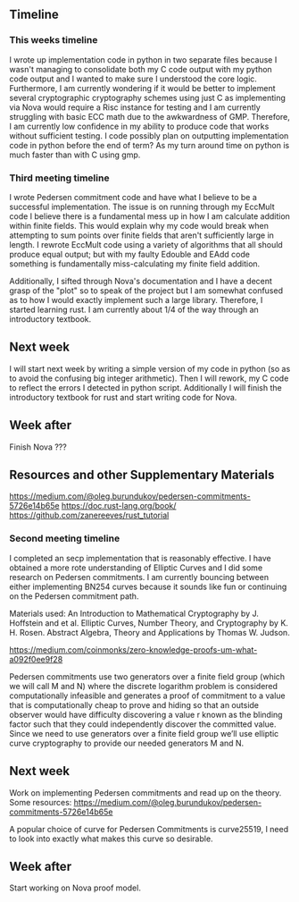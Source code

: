 ## Timeline
### This weeks timeline
I wrote up implementation code in python in two separate files because I wasn't managing to consolidate
both my C code output with my python code output and I wanted to make sure I understood the core logic.
Furthermore, I am currently wondering if it would be better to implement several cryptographic cryptography
schemes using just C as implementing via Nova would require a Risc instance for testing and I am currently
struggling with basic ECC math due to the awkwardness of GMP. Therefore, I am currently low confidence in my
ability to produce code that works without sufficient testing. I code possibly plan on outputting implementation
code in python before the end of term? As my turn around time on python is much faster than with C using gmp.



### Third meeting timeline

I wrote Pedersen commitment code and have what I believe to be a successful implementation.
The issue is on running through my EccMult code I believe there is a fundamental mess up in
how I am calculate addition within finite fields. This would explain why my code would
break when attempting to sum points over finite fields that aren't sufficiently large in length.
I rewrote EccMult code using a variety of algorithms that all should produce equal output; but with
my faulty Edouble and EAdd code something is fundamentally miss-calculating my finite field addition.


Additionally, I sifted through Nova's documentation and I have a decent grasp of the "plot" so to
speak of the project but I am somewhat confused as to how I would exactly implement such a large library.
Therefore, I started learning rust. I am currently about 1/4 of the way through an introductory textbook.

## Next week
I will start next week by writing a simple version of my code in python (so as to avoid
the confusing big integer arithmetic). Then I will rework, my C code to reflect the errors I detected
in python script. Additionally I will finish the introductory textbook for rust and start writing code for Nova.

## Week after
Finish Nova ???

## Resources and other Supplementary Materials
https://medium.com/@oleg.burundukov/pedersen-commitments-5726e14b65e
https://doc.rust-lang.org/book/
https://github.com/zanereeves/rust_tutorial

### Second meeting timeline
I completed an secp implementation that is reasonably effective. I have obtained a
more rote understanding of Elliptic Curves and I did some research on Pedersen commitments.
I am currently bouncing between either implementing BN254 curves because it sounds like fun
or continuing on the Pedersen commitment path.

Materials used: An Introduction to Mathematical Cryptography by J. Hoffstein and et al.
Elliptic Curves, Number Theory, and Cryptography by K. H. Rosen.
Abstract Algebra, Theory and Applications by Thomas W. Judson.

https://medium.com/coinmonks/zero-knowledge-proofs-um-what-a092f0ee9f28

Pedersen commitments use two generators over a finite field group (which we will call M and N)
where the discrete logarithm problem is considered computationally infeasible and generates a
proof of commitment to a value that is computationally cheap to prove and hiding so that an
outside observer would have difficulty discovering a value r known as the blinding factor such
that they could independently discover the committed value. Since we need to use generators
over a finite field group we’ll use elliptic curve cryptography to provide our needed generators M
and N.

## Next week
Work on implementing Pedersen commitments and read up on the theory.
Some resources:
https://medium.com/@oleg.burundukov/pedersen-commitments-5726e14b65e

A popular choice of curve for Pedersen Commitments is curve25519, I need to look into
exactly what makes this curve so desirable.

## Week after
Start working on Nova proof model.




